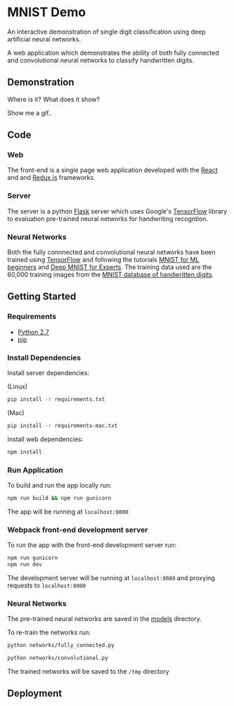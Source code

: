 # MNIST Demo

An interactive demonstration of single digit classification using deep artificial neural networks.

A web application which demonstrates the ability of both fully connected and convolutional neural networks to classify handwritten digits.

## Demonstration

Where is it?
What does it show?

Show me a gif..


## Code

### Web

The front-end is a single page web application developed with the [React](https://facebook.github.io/react/) and and [Redux.js](http://redux.js.org/docs/introduction/) frameworks.

### Server

The server is a python [Flask](http://flask.pocoo.org/) server which uses Google's [TensorFlow](https://www.tensorflow.org/) library to evaluation pre-trained neural networks for handwriting recogntion.

### Neural Networks

Both the fully connnected and convolutional neural networks have been trained using [TensorFlow](https://www.tensorflow.org/) and following the tutorials [MNIST for ML beginners](https://www.tensorflow.org/tutorials/mnist/beginners/) and [Deep MNIST for Experts](https://www.tensorflow.org/tutorials/mnist/pros/).
The training data used are the 60,000 training images from the [MNIST database of handwritten digits](http://yann.lecun.com/exdb/mnist/).

## Getting Started

### Requirements

* [Python 2.7](https://www.python.org/download/releases/2.7/)
* [pip](https://pip.readthedocs.io/en/stable/)

### Install Dependencies

Install server dependencies:

(Linux)
```bash
pip install -r requirements.txt
``` 

(Mac)
```bash
pip install -r requirements-mac.txt
``` 

Install web dependencies:

```bash
npm install
```

### Run Application

To build and run the app locally run:

```bash
npm run build && npm run gunicorn
```

The app will be running at `localhost:8000`

### Webpack front-end development server

To run the app with the front-end development server run:

```bash
npm run gunicorn
npm run dev
```

The development server will be running at `localhost:8080` and proxying requests to `localhost:8000`

### Neural Networks

The pre-trained neural networks are saved in the [models](models) directory.

To re-train the networks run:

```bash
python networks/fully_connected.py
```
```bash
python networks/convolutional.py
```

The trained networks will be saved to the `/tmp` directory


## Deployment




